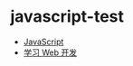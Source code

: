 # javascript-test  
* [Java​Script](https://developer.mozilla.org/zh-CN/docs/Web/JavaScript)  
* [学习 Web 开发](https://developer.mozilla.org/zh-CN/docs/Learn)  
